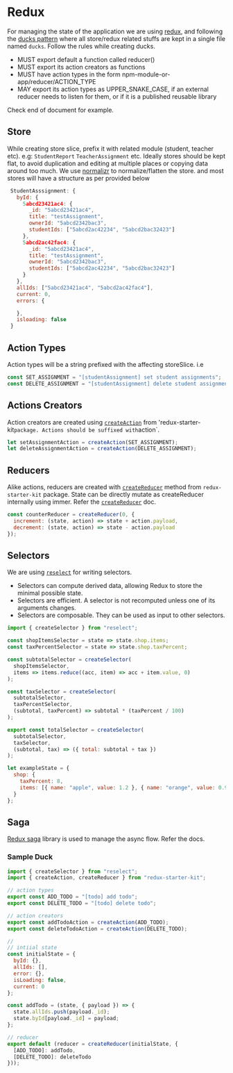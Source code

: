 # Redux

For managing the state of the application we are using [redux](https://redux.js.org/), and following the [ducks pattern](https://github.com/erikras/ducks-modular-redux) where all store/redux related stuffs are kept in a single file named `ducks`. Follow the rules while creating ducks.

- MUST export default a function called reducer()
- MUST export its action creators as functions
- MUST have action types in the form npm-module-or-app/reducer/ACTION_TYPE
- MAY export its action types as UPPER_SNAKE_CASE, if an external reducer needs to listen for them, or if it is a published reusable library

Check end of document for example.

## Store

While creating store slice, prefix it with related module (student, teacher etc). e.g: `StudentReport` `TeacherAssignment` etc.
Ideally stores should be kept flat, to avoid duplication and editing at multiple places or copying data around too much. We use
[normalizr](https://github.com/paularmstrong/normalizr) to normalize/flatten the store. and most stores will have a structure as per
provided below

```js
 StudentAsssignment: {
   byId: {
     5abcd23421ac4: {
       _id: "5abcd23421ac4",
       title: "testAssignment",
       ownerId: "5abcd2342bac3",
       studentIds: ["5abcd2ac42234", "5abcd2bac32423"]
     },
     5abcd2ac42fac4: {
       _id: "5abcd23421ac4",
       title: "testAssignment",
       ownerId: "5abcd2342bac3",
       studentIds: ["5abcd2ac42234", "5abcd2bac32423"]
     }
   },
   allIds: ["5abcd23421ac4", "5abcd2ac42fac4"],
   current: 0,
   errors: {

   },
   isloading: false
 }
```

## Action Types

Action types will be a string prefixed with the affecting storeSlice. i.e

```js
const SET_ASSIGNMENT = "[studentAssignment] set student assignments";
const DELETE_ASSIGNMENT = "[studentAssignment] delete student assignment";
```

## Actions Creators

Action creators are created using [`createAction`](https://github.com/reduxjs/redux-starter-kit/blob/master/docs/api/createAction.md) from 'redux-starter-kit`package. Actions should be suffixed with`action`.

```js
let setAssignmentAction = createAction(SET_ASSIGNMENT);
let deleteAssignmentAction = createAction(DELETE_ASSIGNMENT);
```

## Reducers

Alike actions, reducers are created with [`createReducer`](https://github.com/reduxjs/redux-starter-kit/blob/master/docs/api/createReducer.md) method from `redux-starter-kit` package. State can be directly mutate as createReducer internally using immer. Refer the [`createReducer`](https://github.com/reduxjs/redux-starter-kit/blob/master/docs/api/createReducer.md) doc.

```js
const counterReducer = createReducer(0, {
  increment: (state, action) => state + action.payload,
  decrement: (state, action) => state - action.payload
});
```

## Selectors

We are using [`reselect`](https://github.com/reduxjs/reselect#readme) for writing selectors.

- Selectors can compute derived data, allowing Redux to store the minimal possible state.
- Selectors are efficient. A selector is not recomputed unless one of its arguments changes.
- Selectors are composable. They can be used as input to other selectors.

```js
import { createSelector } from "reselect";

const shopItemsSelector = state => state.shop.items;
const taxPercentSelector = state => state.shop.taxPercent;

const subtotalSelector = createSelector(
  shopItemsSelector,
  items => items.reduce((acc, item) => acc + item.value, 0)
);

const taxSelector = createSelector(
  subtotalSelector,
  taxPercentSelector,
  (subtotal, taxPercent) => subtotal * (taxPercent / 100)
);

export const totalSelector = createSelector(
  subtotalSelector,
  taxSelector,
  (subtotal, tax) => ({ total: subtotal + tax })
);

let exampleState = {
  shop: {
    taxPercent: 8,
    items: [{ name: "apple", value: 1.2 }, { name: "orange", value: 0.95 }]
  }
};
```

## Saga

[Redux saga](https://redux-saga.js.org/) library is used to manage the async flow. Refer the docs.

### Sample Duck

```js
import { createSelector } from "reselect";
import { createAction, createReducer } from "redux-starter-kit";

// action types
export const ADD_TODO = "[todo] add todo";
export const DELETE_TODO = "[todo] delete todo";

// action creators
export const addTodoAction = createAction(ADD_TODO);
export const deleteTodoAction = createAction(DELETE_TODO);

//
// intiial state
const initialState = {
  byId: {},
  allIds: [],
  error: {},
  isLoading: false,
  current: 0
};

const addTodo = (state, { payload }) => {
  state.allIds.push(payload._id);
  state.byId[payload._id] = payload;
};

// reducer
export default (reducer = createReducer(initialState, {
  [ADD_TODO]: addTodo,
  [DELETE_TODO]: deleteTodo
}));
```
